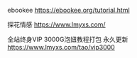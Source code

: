 ebookee
https://ebookee.org/tutorial.html


探花情感
https://www.lmyxs.com/

全站终身VIP 3000G泡妞教程打包 永久更新
https://www.lmyxs.com/tao/vip3000 
